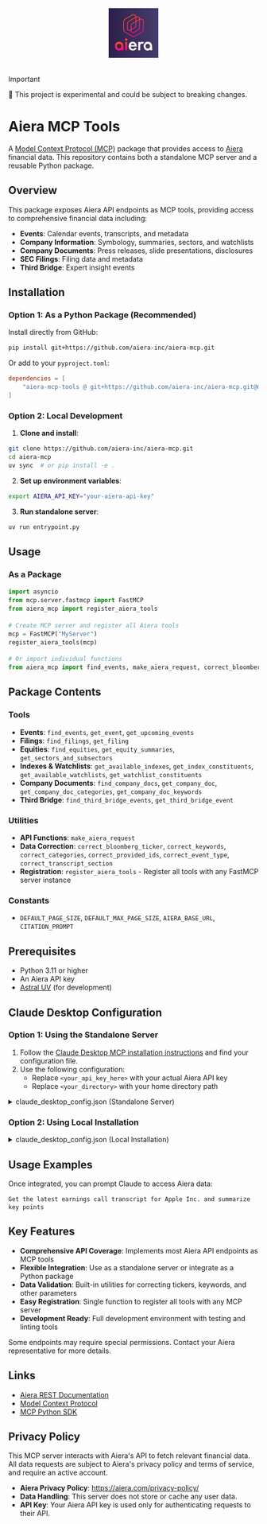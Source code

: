 <a href="https://www.aiera.com">
  <div align="center">
    <picture>
        <source media="(prefers-color-scheme: light)" srcset="assets/aiera_logo_lightmode.png">
        <source media="(prefers-color-scheme: dark)" srcset="assets/aiera_logo_darkmode.jpeg">
        <img alt="Aiera logo" src="assets/aiera_logo_darkmode.jpeg" height="100">
    </picture>
  </div>
</a>
<br>

> [!IMPORTANT]
> :test_tube: This project is experimental and could be subject to breaking changes.

# Aiera MCP Tools

A [Model Context Protocol (MCP)](https://modelcontextprotocol.io/) package that provides access to [Aiera](https://www.aiera.com) financial data. This repository contains both a standalone MCP server and a reusable Python package.

## Overview

This package exposes Aiera API endpoints as MCP tools, providing access to comprehensive financial data including:

- **Events**: Calendar events, transcripts, and metadata
- **Company Information**: Symbology, summaries, sectors, and watchlists
- **Company Documents**: Press releases, slide presentations, disclosures
- **SEC Filings**: Filing data and metadata
- **Third Bridge**: Expert insight events

## Installation

### Option 1: As a Python Package (Recommended)

Install directly from GitHub:

```bash
pip install git+https://github.com/aiera-inc/aiera-mcp.git
```

Or add to your `pyproject.toml`:

```toml
dependencies = [
    "aiera-mcp-tools @ git+https://github.com/aiera-inc/aiera-mcp.git@main",
]
```

### Option 2: Local Development

1. **Clone and install**:
```bash
git clone https://github.com/aiera-inc/aiera-mcp.git
cd aiera-mcp
uv sync  # or pip install -e .
```

2. **Set up environment variables**:
```bash
export AIERA_API_KEY="your-aiera-api-key"
```

3. **Run standalone server**:
```bash
uv run entrypoint.py
```

## Usage

### As a Package

```python
import asyncio
from mcp.server.fastmcp import FastMCP
from aiera_mcp import register_aiera_tools

# Create MCP server and register all Aiera tools
mcp = FastMCP("MyServer")
register_aiera_tools(mcp)

# Or import individual functions
from aiera_mcp import find_events, make_aiera_request, correct_bloomberg_ticker
```

## Package Contents

### Tools
- **Events**: `find_events`, `get_event`, `get_upcoming_events`
- **Filings**: `find_filings`, `get_filing`
- **Equities**: `find_equities`, `get_equity_summaries`, `get_sectors_and_subsectors`
- **Indexes & Watchlists**: `get_available_indexes`, `get_index_constituents`, `get_available_watchlists`, `get_watchlist_constituents`
- **Company Documents**: `find_company_docs`, `get_company_doc`, `get_company_doc_categories`, `get_company_doc_keywords`
- **Third Bridge**: `find_third_bridge_events`, `get_third_bridge_event`

### Utilities
- **API Functions**: `make_aiera_request`
- **Data Correction**: `correct_bloomberg_ticker`, `correct_keywords`, `correct_categories`, `correct_provided_ids`, `correct_event_type`, `correct_transcript_section`
- **Registration**: `register_aiera_tools` - Register all tools with any FastMCP server instance

### Constants
- `DEFAULT_PAGE_SIZE`, `DEFAULT_MAX_PAGE_SIZE`, `AIERA_BASE_URL`, `CITATION_PROMPT`

## Prerequisites

- Python 3.11 or higher
- An Aiera API key
- [Astral UV](https://docs.astral.sh/uv/getting-started/installation/) (for development)

## Claude Desktop Configuration

### Option 1: Using the Standalone Server

1. Follow the [Claude Desktop MCP installation instructions](https://modelcontextprotocol.io/quickstart/user) and find your configuration file.
2. Use the following configuration:
   - Replace `<your_api_key_here>` with your actual Aiera API key
   - Replace `<your_directory>` with your home directory path

<details>
  <summary>claude_desktop_config.json (Standalone Server)</summary>

```json
{
    "mcpServers": {
        "Aiera MCP": {
           "command": "uv",
           "args": [
               "run",
               "--with",
               "git+https://github.com/aiera-inc/aiera-mcp.git",
               "--with",
               "mcp[cli]",
               "mcp",
               "run",
               "aiera_mcp/server.py"
            ],
            "env": {
               "AIERA_API_KEY": "<your_api_key_here>"
            }
        }
    }
}
```
</details>

### Option 2: Using Local Installation

<details>
  <summary>claude_desktop_config.json (Local Installation)</summary>

```json
{
    "mcpServers": {
        "Aiera MCP": {
           "command": "<your_directory>/.local/bin/uv",
           "args": [
               "run",
               "--with",
               "mcp[cli]",
               "mcp",
               "run",
               "<your_directory>/aiera-mcp/aiera_mcp/server.py"
            ],
            "env": {
               "AIERA_API_KEY": "<your_api_key_here>"
            }
        }
    }
}
```
</details>

## Usage Examples

Once integrated, you can prompt Claude to access Aiera data:

```
Get the latest earnings call transcript for Apple Inc. and summarize key points
```

## Key Features

- **Comprehensive API Coverage**: Implements most Aiera API endpoints as MCP tools
- **Flexible Integration**: Use as a standalone server or integrate as a Python package
- **Data Validation**: Built-in utilities for correcting tickers, keywords, and other parameters
- **Easy Registration**: Single function to register all tools with any MCP server
- **Development Ready**: Full development environment with testing and linting tools

Some endpoints may require special permissions. Contact your Aiera representative for more details.

## Links
- [Aiera REST Documentation](https://rest.aiera.com)
- [Model Context Protocol](https://modelcontextprotocol.io)
- [MCP Python SDK](https://github.com/modelcontextprotocol/python-sdk)

## Privacy Policy

This MCP server interacts with Aiera's API to fetch relevant financial data. 
All data requests are subject to Aiera's privacy policy and terms of service, and require an active account.

- **Aiera Privacy Policy**: https://aiera.com/privacy-policy/
- **Data Handling**: This server does not store or cache any user data.
- **API Key**: Your Aiera API key is used only for authenticating requests to their API.